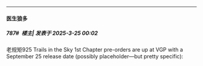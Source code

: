 ﻿
*****

####  医生狼多  
##### 787#         楼主| 发表于 2025-3-25 00:02

老规矩925
Trails in the Sky 1st Chapter pre-orders are up at VGP with a September 25 release date (possibly placeholder—but pretty specific):


